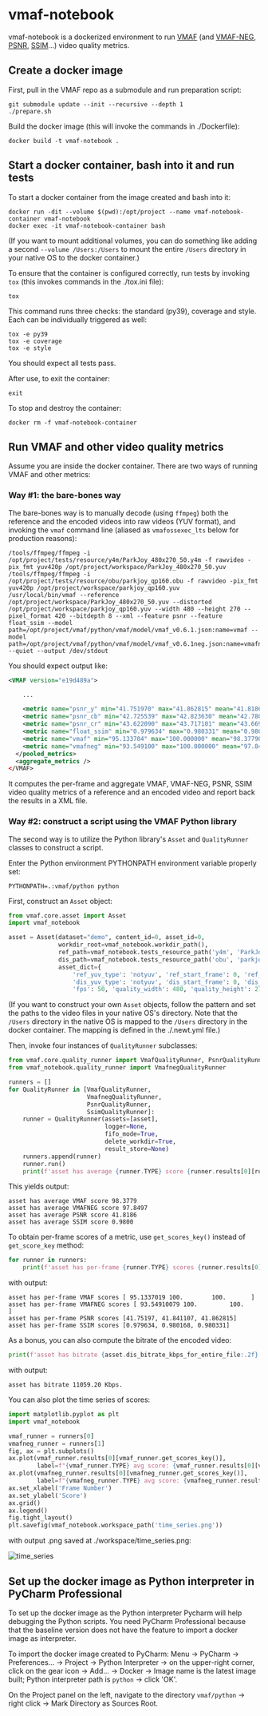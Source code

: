 # vmaf-notebook
vmaf-notebook is a dockerized environment to run [VMAF](https://github.com/Netflix/vmaf) (and [VMAF-NEG](https://github.com/Netflix/vmaf/blob/master/resource/doc/models.md#disabling-enhancement-gain-neg-mode), [PSNR](https://en.wikipedia.org/wiki/Peak_signal-to-noise_ratio), [SSIM](https://en.wikipedia.org/wiki/Structural_similarity)...) video quality metrics.

## Create a docker image

First, pull in the VMAF repo as a submodule and run preparation script:
```shell
git submodule update --init --recursive --depth 1
./prepare.sh
```

Build the docker image (this will invoke the commands in ./Dockerfile):
```shell
docker build -t vmaf-notebook .
```

## Start a docker container, bash into it and run tests

To start a docker container from the image created and bash into it:
```shell
docker run -dit --volume $(pwd):/opt/project --name vmaf-notebook-container vmaf-notebook
docker exec -it vmaf-notebook-container bash
```

(If you want to mount additional volumes, you can do something like adding a second `--volume /Users:/Users` to mount the entire `/Users` directory in your native OS to the docker container.)

To ensure that the container is configured correctly, run tests by invoking `tox` (this invokes commands in the ./tox.ini file):
```shell
tox
```
This command runs three checks: the standard (py39), coverage and style. Each can be individually triggered as well:
```shell
tox -e py39
tox -e coverage
tox -e style
```
You should expect all tests pass.

After use, to exit the container:
```shell
exit
```

To stop and destroy the container:
```shell
docker rm -f vmaf-notebook-container
```

## Run VMAF and other video quality metrics

Assume you are inside the docker container. There are two ways of running VMAF and other metrics:

### Way #1: the bare-bones way

The bare-bones way is to manually decode (using `ffmpeg`) both the reference and the encoded videos into raw videos (YUV format), and invoking the `vmaf` command line (aliased as `vmafossexec_lts` below for production reasons):
```shell
/tools/ffmpeg/ffmpeg -i /opt/project/tests/resource/y4m/ParkJoy_480x270_50.y4m -f rawvideo -pix_fmt yuv420p /opt/project/workspace/ParkJoy_480x270_50.yuv
/tools/ffmpeg/ffmpeg -i /opt/project/tests/resource/obu/parkjoy_qp160.obu -f rawvideo -pix_fmt yuv420p /opt/project/workspace/parkjoy_qp160.yuv
/usr/local/bin/vmaf --reference /opt/project/workspace/ParkJoy_480x270_50.yuv --distorted /opt/project/workspace/parkjoy_qp160.yuv --width 480 --height 270 --pixel_format 420 --bitdepth 8 --xml --feature psnr --feature float_ssim --model path=/opt/project/vmaf/python/vmaf/model/vmaf_v0.6.1.json:name=vmaf --model path=/opt/project/vmaf/python/vmaf/model/vmaf_v0.6.1neg.json:name=vmafneg --quiet --output /dev/stdout
```
You should expect output like:
```xml
<VMAF version="e19d489a">

    ...

    <metric name="psnr_y" min="41.751970" max="41.862815" mean="41.818631" harmonic_mean="41.818577" />
    <metric name="psnr_cb" min="42.725539" max="42.823630" mean="42.780453" harmonic_mean="42.780415" />
    <metric name="psnr_cr" min="43.622090" max="43.717101" mean="43.669397" harmonic_mean="43.669364" />
    <metric name="float_ssim" min="0.979634" max="0.980331" mean="0.980044" harmonic_mean="0.980044" />
    <metric name="vmaf" min="95.133704" max="100.000000" mean="98.377901" harmonic_mean="98.324069" />
    <metric name="vmafneg" min="93.549100" max="100.000000" mean="97.849700" harmonic_mean="97.754068" />
  </pooled_metrics>
  <aggregate_metrics />
</VMAF>
```
It computes the per-frame and aggregate VMAF, VMAF-NEG, PSNR, SSIM video quality metrics of a reference and an encoded video and report back the results in a XML file.

### Way #2: construct a script using the VMAF Python library

The second way is to utilize the Python library's `Asset` and `QualityRunner` classes to construct a script.

Enter the Python environment PYTHONPATH environment variable properly set:
```shell
PYTHONPATH=.:vmaf/python python
```

First, construct an `Asset` object:
```python
from vmaf.core.asset import Asset
import vmaf_notebook

asset = Asset(dataset="demo", content_id=0, asset_id=0,
              workdir_root=vmaf_notebook.workdir_path(),
              ref_path=vmaf_notebook.tests_resource_path('y4m', 'ParkJoy_480x270_50.y4m'),
              dis_path=vmaf_notebook.tests_resource_path('obu', 'parkjoy_qp160.obu'),
              asset_dict={
                  'ref_yuv_type': 'notyuv', 'ref_start_frame': 0, 'ref_end_frame': 2,
                  'dis_yuv_type': 'notyuv', 'dis_start_frame': 0, 'dis_end_frame': 2,
                  'fps': 50, 'quality_width': 480, 'quality_height': 270})
```

(If you want to construct your own `Asset` objects, follow the pattern and set the paths to the video files in your native OS's directory. Note that the `/Users` directory in the native OS is mapped to the `/Users` directory in the docker container. The mapping is defined in the ./.newt.yml file.)

Then, invoke four instances of `QualityRunner` subclasses:
```python
from vmaf.core.quality_runner import VmafQualityRunner, PsnrQualityRunner, SsimQualityRunner
from vmaf_notebook.quality_runner import VmafnegQualityRunner

runners = []
for QualityRunner in [VmafQualityRunner,
                      VmafnegQualityRunner,
                      PsnrQualityRunner,
                      SsimQualityRunner]:
    runner = QualityRunner(assets=[asset],
                           logger=None,
                           fifo_mode=True,
                           delete_workdir=True,
                           result_store=None)
    runners.append(runner)
    runner.run()
    print(f'asset has average {runner.TYPE} score {runner.results[0][runner.get_score_key()]:.4f}')
```
This yields output:
```
asset has average VMAF score 98.3779
asset has average VMAFNEG score 97.8497
asset has average PSNR score 41.8186
asset has average SSIM score 0.9800
```

To obtain per-frame scores of a metric, use `get_scores_key()` instead of `get_score_key` method:
```python
for runner in runners:
    print(f'asset has per-frame {runner.TYPE} scores {runner.results[0][runner.get_scores_key()]}')
```
with output:
```
asset has per-frame VMAF scores [ 95.1337019 100.        100.       ]
asset has per-frame VMAFNEG scores [ 93.54910079 100.         100.        ]
asset has per-frame PSNR scores [41.75197, 41.841107, 41.862815]
asset has per-frame SSIM scores [0.979634, 0.980168, 0.980331]
```

As a bonus, you can also compute the bitrate of the encoded video:
```python
print(f'asset has bitrate {asset.dis_bitrate_kbps_for_entire_file:.2f} Kbps.')
```
with output:
```
asset has bitrate 11059.20 Kbps.
```

You can also plot the time series of scores:
```python
import matplotlib.pyplot as plt
import vmaf_notebook

vmaf_runner = runners[0]
vmafneg_runner = runners[1]
fig, ax = plt.subplots()
ax.plot(vmaf_runner.results[0][vmaf_runner.get_scores_key()],
        label=f"{vmaf_runner.TYPE} avg score: {vmaf_runner.results[0][vmaf_runner.get_score_key()]:.2f}")
ax.plot(vmafneg_runner.results[0][vmafneg_runner.get_scores_key()],
        label=f"{vmafneg_runner.TYPE} avg score: {vmafneg_runner.results[0][vmafneg_runner.get_score_key()]:.2f}")
ax.set_xlabel('Frame Number')
ax.set_ylabel('Score')
ax.grid()
ax.legend()
fig.tight_layout()
plt.savefig(vmaf_notebook.workspace_path('time_series.png'))
```
with output .png saved at ./workspace/time_series.png:

![time_series](doc/time_series.png)

## Set up the docker image as Python interpreter in PyCharm Professional

To set up the docker image as the Python interpreter Pycharm will help debugging the Python scripts. You need PyCharm Professional because that the baseline version does not have the feature to import a docker image as interpreter.

To import the docker image created to PyCharm: Menu -> PyCharm -> Preferences... -> Project -> Python Interpreter -> on the upper-right corner, click on the gear icon -> Add... -> Docker -> Image name is the latest image built; Python interpreter path is `python` -> click 'OK'.

On the Project panel on the left, navigate to the directory `vmaf/python` -> right click -> Mark Directory as Sources Root.

